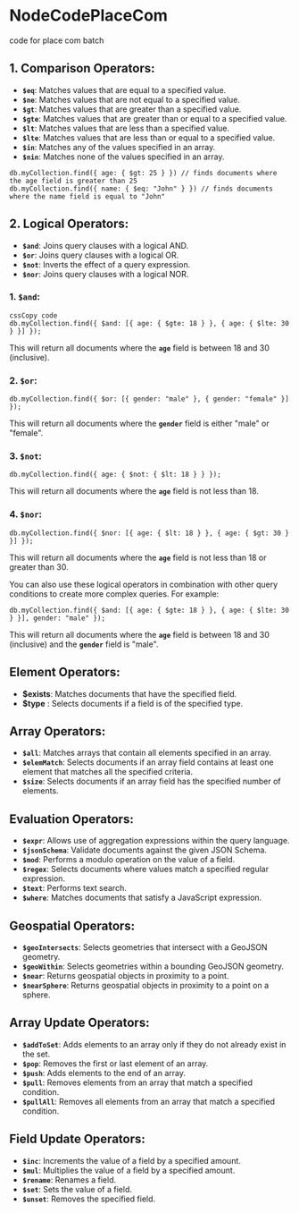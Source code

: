 # NodeCodePlaceCom
code for place com batch

## 1. Comparison Operators:

- **`$eq`**: Matches values that are equal to a specified value.
- **`$ne`**: Matches values that are not equal to a specified value.
- **`$gt`**: Matches values that are greater than a specified value.
- **`$gte`**: Matches values that are greater than or equal to a specified value.
- **`$lt`**: Matches values that are less than a specified value.
- **`$lte`**: Matches values that are less than or equal to a specified value.
- **`$in`**: Matches any of the values specified in an array.
- **`$nin`**: Matches none of the values specified in an array.


```
db.myCollection.find({ age: { $gt: 25 } }) // finds documents where the age field is greater than 25
db.myCollection.find({ name: { $eq: "John" } }) // finds documents where the name field is equal to "John"
```
## 2. Logical Operators:
- **`$and`**: Joins query clauses with a logical AND.
- **`$or`**: Joins query clauses with a logical OR.
- **`$not`**: Inverts the effect of a query expression.
- **`$nor`**: Joins query clauses with a logical NOR.


### 1. **`$and`**:

```
cssCopy code
db.myCollection.find({ $and: [{ age: { $gte: 18 } }, { age: { $lte: 30 } }] });

```

This will return all documents where the **`age`** field is between 18 and 30 (inclusive).

### 2. **`$or`**:

```
db.myCollection.find({ $or: [{ gender: "male" }, { gender: "female" }] });

```

This will return all documents where the **`gender`** field is either "male" or "female".

### 3. **`$not`**:

```
db.myCollection.find({ age: { $not: { $lt: 18 } } });

```

This will return all documents where the **`age`** field is not less than 18.

### 4. **`$nor`**:

```
db.myCollection.find({ $nor: [{ age: { $lt: 18 } }, { age: { $gt: 30 } }] });

```

This will return all documents where the **`age`** field is not less than 18 or greater than 30.

You can also use these logical operators in combination with other query conditions to create more complex queries. For example:

```
db.myCollection.find({ $and: [{ age: { $gte: 18 } }, { age: { $lte: 30 } }], gender: "male" });

```

This will return all documents where the **`age`** field is between 18 and 30 (inclusive) and the **`gender`** field is "male".


## Element Operators:
- **$exists**: Matches documents that have the specified field.
- **$type** : Selects documents if a field is of the specified type.

## Array Operators:
- **`$all`**: Matches arrays that contain all elements specified in an array.
- **`$elemMatch`**: Selects documents if an array field contains at least one element that matches all the specified criteria.
- **`$size`**: Selects documents if an array field has the specified number of elements.
## Evaluation Operators:
- **`$expr`**: Allows use of aggregation expressions within the query language.
- **`$jsonSchema`**: Validate documents against the given JSON Schema.
- **`$mod`**: Performs a modulo operation on the value of a field.
- **`$regex`**: Selects documents where values match a specified regular expression.
- **`$text`**: Performs text search.
- **`$where`**: Matches documents that satisfy a JavaScript expression.
## Geospatial Operators:
- **`$geoIntersects`**: Selects geometries that intersect with a GeoJSON geometry.
- **`$geoWithin`**: Selects geometries within a bounding GeoJSON geometry.
- **`$near`**: Returns geospatial objects in proximity to a point.
- **`$nearSphere`**: Returns geospatial objects in proximity to a point on a sphere.
## Array Update Operators:
- **`$addToSet`**: Adds elements to an array only if they do not already exist in the set.
- **`$pop`**: Removes the first or last element of an array.
- **`$push`**: Adds elements to the end of an array.
- **`$pull`**: Removes elements from an array that match a specified condition.
- **`$pullAll`**: Removes all elements from an array that match a specified condition.
## Field Update Operators:
- **`$inc`**: Increments the value of a field by a specified amount.
- **`$mul`**: Multiplies the value of a field by a specified amount.
- **`$rename`**: Renames a field.
- **`$set`**: Sets the value of a field.
- **`$unset`**: Removes the specified field.